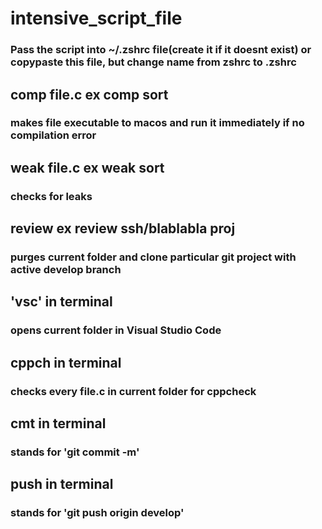 # intensive_script_file

### Pass the script into ~/.zshrc file(create it if it doesnt exist) or copypaste this file, but change name from zshrc to .zshrc

## comp file.c ex comp sort
### makes file executable to macos and run it immediately if no compilation error

## weak file.c ex weak sort
### checks for leaks

## review ex review ssh/blablabla proj
### purges current folder and clone particular git project with active develop branch

## 'vsc' in terminal
### opens current folder in Visual Studio Code

## cppch in terminal
### checks every file.c in current folder for cppcheck

## cmt in terminal
### stands for 'git commit -m'

## push in terminal
### stands for 'git push origin develop'
